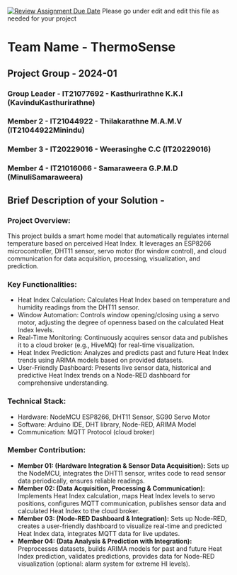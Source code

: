 [![Review Assignment Due Date](https://classroom.github.com/assets/deadline-readme-button-24ddc0f5d75046c5622901739e7c5dd533143b0c8e959d652212380cedb1ea36.svg)](https://classroom.github.com/a/qcBiLqSF)
Please go under edit and edit this file as needed for your project

# Team Name - ThermoSense
## Project Group - 2024-01
### Group Leader - IT21077692 - Kasthurirathne K.K.I (KavinduKasthurirathne)
### Member 2 - IT21044922 - Thilakarathne M.A.M.V (IT21044922Minindu)
### Member 3 - IT20229016 - Weerasinghe C.C (IT20229016)
### Member 4 - IT21016066 - Samaraweera G.P.M.D (MinuliSamaraweera)


## Brief Description of your Solution - 
### Project Overview:
This project builds a smart home model that automatically regulates internal temperature based on perceived Heat Index. It leverages an ESP8266 microcontroller, DHT11 sensor, servo motor (for window control), and cloud communication for data acquisition, processing, visualization, and prediction.

### Key Functionalities:
<ul>
    <li>Heat Index Calculation: Calculates Heat Index based on temperature and humidity readings from the DHT11 sensor.</li>
    <li>Window Automation: Controls window opening/closing using a servo motor, adjusting the degree of openness based on the calculated Heat Index levels.</li>
    <li>Real-Time Monitoring: Continuously acquires sensor data and publishes it to a cloud broker (e.g., HiveMQ) for real-time visualization.</li>
    <li>Heat Index Prediction: Analyzes and predicts past and future Heat Index trends using ARIMA models based on provided datasets.</li>
    <li>User-Friendly Dashboard: Presents live sensor data, historical and predictive Heat Index trends on a Node-RED dashboard for comprehensive understanding.</li>
</ul>
    
### Technical Stack:
<ul>
    <li>Hardware: NodeMCU ESP8266, DHT11 Sensor, SG90 Servo Motor</li>
    <li>Software: Arduino IDE, DHT library, Node-RED, ARIMA Model</li>
    <li>Communication: MQTT Protocol (cloud broker)</li>
</ul>

### Member Contribution:
<ul>
    <li><b>Member 01: (Hardware Integration & Sensor Data Acquisition):</b> Sets up the NodeMCU, integrates the DHT11 sensor, writes code to read sensor data periodically, ensures reliable readings.</li>
    <li><b>Member 02: (Data Acquisition, Processing & Communication):</b> Implements Heat Index calculation, maps Heat Index levels to servo positions, configures MQTT communication, publishes sensor data and calculated Heat Index to the cloud broker.</li>
    <li><b>Member 03: (Node-RED Dashboard & Integration):</b> Sets up Node-RED, creates a user-friendly dashboard to visualize real-time and predicted Heat Index data, integrates MQTT data for live updates.</li>
    <li><b>Member 04: (Data Analysis & Prediction with Integration):</b> Preprocesses datasets, builds ARIMA models for past and future Heat Index prediction, validates predictions, provides data for Node-RED visualization (optional: alarm system for extreme HI levels).</li>
</ul>
